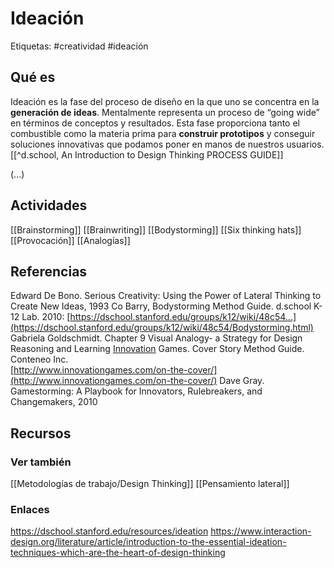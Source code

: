 # Ideación
Etiquetas: #creatividad #ideación

## Qué es
Ideación es la fase del proceso de diseño en la que uno se concentra en la **generación de ideas**. Mentalmente representa un proceso de “going wide” en términos de conceptos y resultados. Esta fase proporciona tanto el combustible como la materia prima para **construir prototipos** y conseguir soluciones innovativas que podamos poner en manos de nuestros usuarios. [[^d.school, An Introduction to Design Thinking PROCESS GUIDE]]

(...)

## Actividades
[[Brainstorming]]
[[Brainwriting]]
[[Bodystorming]]
[[Six thinking hats]]
[[Provocación]]
[[Analogías]]

## Referencias
Edward De Bono. Serious Creativity: Using the Power of Lateral Thinking to Create New Ideas, 1993
Co Barry, Bodystorming Method Guide. d.school K-12 Lab. 2010: [https://dschool.stanford.edu/groups/k12/wiki/48c54...](https://dschool.stanford.edu/groups/k12/wiki/48c54/Bodystorming.html)
Gabriela Goldschmidt. Chapter 9 Visual Analogy- a Strategy for Design Reasoning and Learning
[Innovation](https://www.interaction-design.org/literature/topics/innovation "What is Innovation?") Games. Cover Story Method Guide. Conteneo Inc.  
[http://www.innovationgames.com/on-the-cover/](http://www.innovationgames.com/on-the-cover/)
Dave Gray. Gamestorming: A Playbook for Innovators, Rulebreakers, and Changemakers, 2010

## Recursos

### Ver también
[[Metodologías de trabajo/Design Thinking]]
[[Pensamiento lateral]]

### Enlaces
https://dschool.stanford.edu/resources/ideation
https://www.interaction-design.org/literature/article/introduction-to-the-essential-ideation-techniques-which-are-the-heart-of-design-thinking